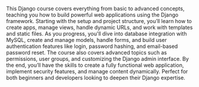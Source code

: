 This Django course covers everything from basic to advanced concepts, teaching you how to build powerful web applications using the Django framework. Starting with the setup and project structure, you’ll learn how to create apps, manage views, handle dynamic URLs, and work with templates and static files. As you progress, you'll dive into database integration with MySQL, create and manage models, handle forms, and build user authentication features like login, password hashing, and email-based password reset. The course also covers advanced topics such as permissions, user groups, and customizing the Django admin interface. By the end, you’ll have the skills to create a fully functional web application, implement security features, and manage content dynamically. Perfect for both beginners and developers looking to deepen their Django expertise.
